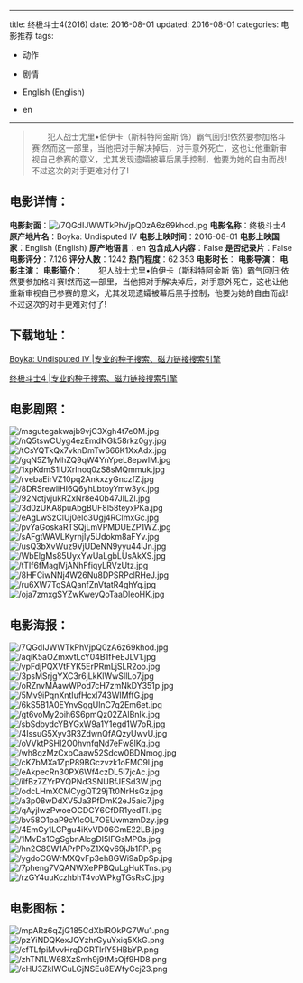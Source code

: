 
---
title: 终极斗士4(2016)
date: 2016-08-01
updated: 2016-08-01
categories: 电影推荐
tags:
- 动作
- 剧情

- English (English)
- en
---


> 　　犯人战士尤里•伯伊卡（斯科特阿金斯 饰）霸气回归!依然要参加格斗赛!然而这一部里，当他把对手解决掉后，对手意外死亡，这也让他重新审视自己参赛的意义，尤其发现遗孀被幕后黑手控制，他要为她的自由而战!不过这次的对手更难对付了!

## **电影详情**：

**电影封面**：<img src="https://image.tmdb.org/t/p/w200/7QGdIJWWTkPhVjpQ0zA6z69khod.jpg" alt="/7QGdIJWWTkPhVjpQ0zA6z69khod.jpg" title="/7QGdIJWWTkPhVjpQ0zA6z69khod.jpg">
**电影名称**：终极斗士4
**原产地片名**：Boyka: Undisputed IV
**电影上映时间**：2016-08-01
**电影上映国家**：English (English)
**原产地语言**：en
**包含成人内容**：False
**是否纪录片**：False
**电影评分**：7.126
**评分人数**：1242
**热门程度**：62.353
**电影时长**：
**电影导演**：
**电影主演**：
**电影简介**：　　犯人战士尤里•伯伊卡（斯科特阿金斯 饰）霸气回归!依然要参加格斗赛!然而这一部里，当他把对手解决掉后，对手意外死亡，这也让他重新审视自己参赛的意义，尤其发现遗孀被幕后黑手控制，他要为她的自由而战!不过这次的对手更难对付了!

## **下载地址**：
[Boyka: Undisputed IV |专业的种子搜索、磁力链接搜索引擎](https://movie.amd794.com:2083/?search=Boyka%3A%20Undisputed%20IV&ordering=&mode=match_phrase&page_size=10&page=1)

[终极斗士4 |专业的种子搜索、磁力链接搜索引擎](https://movie.amd794.com:2083/?search=%E7%BB%88%E6%9E%81%E6%96%97%E5%A3%AB4&ordering=&mode=match_phrase&page_size=10&page=1)
 

## **电影剧照**：
<img src="https://image.tmdb.org/t/p/original/msgutegakwajb9vjC3Xgh4t7e0M.jpg" alt="/msgutegakwajb9vjC3Xgh4t7e0M.jpg" title="/msgutegakwajb9vjC3Xgh4t7e0M.jpg"><img src="https://image.tmdb.org/t/p/original/nQ5tswCUyg4ezEmdNGk58rkz0gy.jpg" alt="/nQ5tswCUyg4ezEmdNGk58rkz0gy.jpg" title="/nQ5tswCUyg4ezEmdNGk58rkz0gy.jpg"><img src="https://image.tmdb.org/t/p/original/tCsYQTkQx7vknDmTw666K1XxAdx.jpg" alt="/tCsYQTkQx7vknDmTw666K1XxAdx.jpg" title="/tCsYQTkQx7vknDmTw666K1XxAdx.jpg"><img src="https://image.tmdb.org/t/p/original/gqN5Z1yMhZQ9qW4YnYpeL8epwlM.jpg" alt="/gqN5Z1yMhZQ9qW4YnYpeL8epwlM.jpg" title="/gqN5Z1yMhZQ9qW4YnYpeL8epwlM.jpg"><img src="https://image.tmdb.org/t/p/original/1xpKdmS1IUXrInoq0zS8sMQmmuk.jpg" alt="/1xpKdmS1IUXrInoq0zS8sMQmmuk.jpg" title="/1xpKdmS1IUXrInoq0zS8sMQmmuk.jpg"><img src="https://image.tmdb.org/t/p/original/rvebaEirVZ10pq2AnkxzyGnczfZ.jpg" alt="/rvebaEirVZ10pq2AnkxzyGnczfZ.jpg" title="/rvebaEirVZ10pq2AnkxzyGnczfZ.jpg"><img src="https://image.tmdb.org/t/p/original/8DRSrewliHI6Q6yhLbtoyYmw3yk.jpg" alt="/8DRSrewliHI6Q6yhLbtoyYmw3yk.jpg" title="/8DRSrewliHI6Q6yhLbtoyYmw3yk.jpg"><img src="https://image.tmdb.org/t/p/original/92NctjvjukRZxNr8e40b47JILZl.jpg" alt="/92NctjvjukRZxNr8e40b47JILZl.jpg" title="/92NctjvjukRZxNr8e40b47JILZl.jpg"><img src="https://image.tmdb.org/t/p/original/3d0zUKA8puAbgBUF8l58teyxPKa.jpg" alt="/3d0zUKA8puAbgBUF8l58teyxPKa.jpg" title="/3d0zUKA8puAbgBUF8l58teyxPKa.jpg"><img src="https://image.tmdb.org/t/p/original/eAgLwSzClUj0elo3Ugj4RClmxGc.jpg" alt="/eAgLwSzClUj0elo3Ugj4RClmxGc.jpg" title="/eAgLwSzClUj0elo3Ugj4RClmxGc.jpg"><img src="https://image.tmdb.org/t/p/original/pvYaGoskaRTSQjLmVPMDUEZP1WZ.jpg" alt="/pvYaGoskaRTSQjLmVPMDUEZP1WZ.jpg" title="/pvYaGoskaRTSQjLmVPMDUEZP1WZ.jpg"><img src="https://image.tmdb.org/t/p/original/sAFgtWAVLKyrnjIy5Udokm8aFYv.jpg" alt="/sAFgtWAVLKyrnjIy5Udokm8aFYv.jpg" title="/sAFgtWAVLKyrnjIy5Udokm8aFYv.jpg"><img src="https://image.tmdb.org/t/p/original/usQ3bXvWuz9VjUDeNN9yyu44lJn.jpg" alt="/usQ3bXvWuz9VjUDeNN9yyu44lJn.jpg" title="/usQ3bXvWuz9VjUDeNN9yyu44lJn.jpg"><img src="https://image.tmdb.org/t/p/original/WbElgMs85UyxYwUaLgbLUsAkXS.jpg" alt="/WbElgMs85UyxYwUaLgbLUsAkXS.jpg" title="/WbElgMs85UyxYwUaLgbLUsAkXS.jpg"><img src="https://image.tmdb.org/t/p/original/tTIf6fMaglVjANhFfiqyLRVzUtz.jpg" alt="/tTIf6fMaglVjANhFfiqyLRVzUtz.jpg" title="/tTIf6fMaglVjANhFfiqyLRVzUtz.jpg"><img src="https://image.tmdb.org/t/p/original/8HFCiwNNj4W26Nu8DPSRPclRHeJ.jpg" alt="/8HFCiwNNj4W26Nu8DPSRPclRHeJ.jpg" title="/8HFCiwNNj4W26Nu8DPSRPclRHeJ.jpg"><img src="https://image.tmdb.org/t/p/original/ru6XW7TqSAQanfZnVtatR4ghYq.jpg" alt="/ru6XW7TqSAQanfZnVtatR4ghYq.jpg" title="/ru6XW7TqSAQanfZnVtatR4ghYq.jpg"><img src="https://image.tmdb.org/t/p/original/oja7zmxgSYZwKweyQoTaaDleoHK.jpg" alt="/oja7zmxgSYZwKweyQoTaaDleoHK.jpg" title="/oja7zmxgSYZwKweyQoTaaDleoHK.jpg">

## **电影海报**：
<img src="https://image.tmdb.org/t/p/original/7QGdIJWWTkPhVjpQ0zA6z69khod.jpg" alt="/7QGdIJWWTkPhVjpQ0zA6z69khod.jpg" title="/7QGdIJWWTkPhVjpQ0zA6z69khod.jpg"><img src="https://image.tmdb.org/t/p/original/aqiK5aOZmxvtLcY04B1fFeEJLV1.jpg" alt="/aqiK5aOZmxvtLcY04B1fFeEJLV1.jpg" title="/aqiK5aOZmxvtLcY04B1fFeEJLV1.jpg"><img src="https://image.tmdb.org/t/p/original/vpFdjPQXVtFYK5ErPRmLjSLR2oo.jpg" alt="/vpFdjPQXVtFYK5ErPRmLjSLR2oo.jpg" title="/vpFdjPQXVtFYK5ErPRmLjSLR2oo.jpg"><img src="https://image.tmdb.org/t/p/original/3psMSrjgYXC3r6jLkKlWwSIlLo7.jpg" alt="/3psMSrjgYXC3r6jLkKlWwSIlLo7.jpg" title="/3psMSrjgYXC3r6jLkKlWwSIlLo7.jpg"><img src="https://image.tmdb.org/t/p/original/oRZnvMAawWPod7cH7zmNkDY351p.jpg" alt="/oRZnvMAawWPod7cH7zmNkDY351p.jpg" title="/oRZnvMAawWPod7cH7zmNkDY351p.jpg"><img src="https://image.tmdb.org/t/p/original/5Mv9iPqnXntIufHcxl743WlMffG.jpg" alt="/5Mv9iPqnXntIufHcxl743WlMffG.jpg" title="/5Mv9iPqnXntIufHcxl743WlMffG.jpg"><img src="https://image.tmdb.org/t/p/original/6kS5B1A0EYnvSggUlnC7q2Em6et.jpg" alt="/6kS5B1A0EYnvSggUlnC7q2Em6et.jpg" title="/6kS5B1A0EYnvSggUlnC7q2Em6et.jpg"><img src="https://image.tmdb.org/t/p/original/gt6voMy2oih6S6pmQz02ZAlBnIk.jpg" alt="/gt6voMy2oih6S6pmQz02ZAlBnIk.jpg" title="/gt6voMy2oih6S6pmQz02ZAlBnIk.jpg"><img src="https://image.tmdb.org/t/p/original/sbSdbydcYBYGxW9a1Y1egd1W7oR.jpg" alt="/sbSdbydcYBYGxW9a1Y1egd1W7oR.jpg" title="/sbSdbydcYBYGxW9a1Y1egd1W7oR.jpg"><img src="https://image.tmdb.org/t/p/original/4IssuG5Xyv3R3ZdwnQfAQzyUwvU.jpg" alt="/4IssuG5Xyv3R3ZdwnQfAQzyUwvU.jpg" title="/4IssuG5Xyv3R3ZdwnQfAQzyUwvU.jpg"><img src="https://image.tmdb.org/t/p/original/oVVktPSHI2O0hvnfqNd7eFw8lKq.jpg" alt="/oVVktPSHI2O0hvnfqNd7eFw8lKq.jpg" title="/oVVktPSHI2O0hvnfqNd7eFw8lKq.jpg"><img src="https://image.tmdb.org/t/p/original/wh8qzMzCxbCaaw52Sdcw0BDNmog.jpg" alt="/wh8qzMzCxbCaaw52Sdcw0BDNmog.jpg" title="/wh8qzMzCxbCaaw52Sdcw0BDNmog.jpg"><img src="https://image.tmdb.org/t/p/original/cK7bMXa1ZpP89BGczvzk1oFMC9l.jpg" alt="/cK7bMXa1ZpP89BGczvzk1oFMC9l.jpg" title="/cK7bMXa1ZpP89BGczvzk1oFMC9l.jpg"><img src="https://image.tmdb.org/t/p/original/eAkpecRn30PX6Wf4czDL5I7jcAc.jpg" alt="/eAkpecRn30PX6Wf4czDL5I7jcAc.jpg" title="/eAkpecRn30PX6Wf4czDL5I7jcAc.jpg"><img src="https://image.tmdb.org/t/p/original/ilfBz7ZYrPYQPNd3SNUBfJESd3W.jpg" alt="/ilfBz7ZYrPYQPNd3SNUBfJESd3W.jpg" title="/ilfBz7ZYrPYQPNd3SNUBfJESd3W.jpg"><img src="https://image.tmdb.org/t/p/original/odcLHmXCMCygQT29jTt0NrHsGz.jpg" alt="/odcLHmXCMCygQT29jTt0NrHsGz.jpg" title="/odcLHmXCMCygQT29jTt0NrHsGz.jpg"><img src="https://image.tmdb.org/t/p/original/a3p08wDdXV5Ja3PfDmK2eJ5aic7.jpg" alt="/a3p08wDdXV5Ja3PfDmK2eJ5aic7.jpg" title="/a3p08wDdXV5Ja3PfDmK2eJ5aic7.jpg"><img src="https://image.tmdb.org/t/p/original/qAyjIwzPwoeOCDCY6CfDR1yedTI.jpg" alt="/qAyjIwzPwoeOCDCY6CfDR1yedTI.jpg" title="/qAyjIwzPwoeOCDCY6CfDR1yedTI.jpg"><img src="https://image.tmdb.org/t/p/original/bv58O1paP9cYlcOL7OEUwmzmDzy.jpg" alt="/bv58O1paP9cYlcOL7OEUwmzmDzy.jpg" title="/bv58O1paP9cYlcOL7OEUwmzmDzy.jpg"><img src="https://image.tmdb.org/t/p/original/4EmGy1LCPgu4iKvVD06GmE22LB.jpg" alt="/4EmGy1LCPgu4iKvVD06GmE22LB.jpg" title="/4EmGy1LCPgu4iKvVD06GmE22LB.jpg"><img src="https://image.tmdb.org/t/p/original/1MvDs1CgSgbnAlcgDI5lFGsMP0s.jpg" alt="/1MvDs1CgSgbnAlcgDI5lFGsMP0s.jpg" title="/1MvDs1CgSgbnAlcgDI5lFGsMP0s.jpg"><img src="https://image.tmdb.org/t/p/original/hn2C89W1APrPPoZ1XQv69jJb1RP.jpg" alt="/hn2C89W1APrPPoZ1XQv69jJb1RP.jpg" title="/hn2C89W1APrPPoZ1XQv69jJb1RP.jpg"><img src="https://image.tmdb.org/t/p/original/ygdoCGWrMXQvFp3eh8GWi9aDpSp.jpg" alt="/ygdoCGWrMXQvFp3eh8GWi9aDpSp.jpg" title="/ygdoCGWrMXQvFp3eh8GWi9aDpSp.jpg"><img src="https://image.tmdb.org/t/p/original/7pheng7VQANWXePPBQuLgHuKTns.jpg" alt="/7pheng7VQANWXePPBQuLgHuKTns.jpg" title="/7pheng7VQANWXePPBQuLgHuKTns.jpg"><img src="https://image.tmdb.org/t/p/original/rzGY4uuKczhbhT4voWPkgTGsRsC.jpg" alt="/rzGY4uuKczhbhT4voWPkgTGsRsC.jpg" title="/rzGY4uuKczhbhT4voWPkgTGsRsC.jpg">

## **电影图标**：
<img src="https://image.tmdb.org/t/p/original/mpARz6qZjG185CdXblROkPG7Wu1.png" alt="/mpARz6qZjG185CdXblROkPG7Wu1.png" title="/mpARz6qZjG185CdXblROkPG7Wu1.png"><img src="https://image.tmdb.org/t/p/original/pzYiNDQKexJQYzhrGyuYxiq5XkG.png" alt="/pzYiNDQKexJQYzhrGyuYxiq5XkG.png" title="/pzYiNDQKexJQYzhrGyuYxiq5XkG.png"><img src="https://image.tmdb.org/t/p/original/cfTLfpiMvvHrqDGRTlrIY5HBbYP.png" alt="/cfTLfpiMvvHrqDGRTlrIY5HBbYP.png" title="/cfTLfpiMvvHrqDGRTlrIY5HBbYP.png"><img src="https://image.tmdb.org/t/p/original/zhTN1LW68XzSmh9j9tMsOjf9HD8.png" alt="/zhTN1LW68XzSmh9j9tMsOjf9HD8.png" title="/zhTN1LW68XzSmh9j9tMsOjf9HD8.png"><img src="https://image.tmdb.org/t/p/original/cHU3ZklWCuLGjNSEu8EWfyCcj23.png" alt="/cHU3ZklWCuLGjNSEu8EWfyCcj23.png" title="/cHU3ZklWCuLGjNSEu8EWfyCcj23.png">
